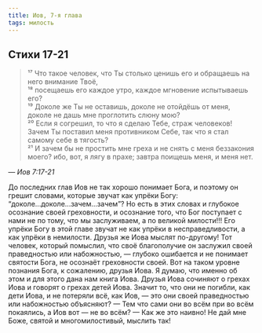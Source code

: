 ```yaml
---
title: Иов, 7-я глава
tags: милость
---
```


## Стихи 17-21

> ¹⁷ Что такое человек, что Ты столько ценишь его и обращаешь на него внимание Твоё,  
> ¹⁸ посещаешь его каждое утро, каждое мгновение испытываешь его?  
> ¹⁹ Доколе же Ты не оставишь, доколе не отойдёшь от меня, доколе не дашь мне проглотить слюну мою?  
> ²⁰ Если я согрешил, то что я сделаю Тебе, страж человеков! Зачем Ты поставил меня противником Себе,
> так что я стал самому себе в тягость?  
> ²¹ И зачем бы не простить мне греха и не снять с меня беззакония моего? ибо, вот, я лягу в прахе; завтра поищешь меня, и меня нет.

— <cite>Иов&nbsp;7:17-21</cite>

До последних глав Иов не так хорошо понимает Бога, и поэтому он грешит словами, которые звучат как упрёки Богу:
<q>доколе...доколе...зачем...зачем</q>? Но есть в этих словах и глубокое осознание своей греховности,
и осознание того, что Бог поступает с нами не по тому, что мы заслуживаем, а по великой милости!!! Его упрёки Богу в этой главе звучат
не как упрёки в несправедливости, а как упрёки в немилости. Друзья же Иова мыслят по-другому! Тот человек, который помыслил,
что своё благополучие он заслужил своей праведностью или набожностью, — глубоко ошибается и не понимает святости Бога, не осознаёт греховности своей.
Вот на таком уровне познания Бога, к сожалению, друзья Иова. Я думаю, что именно об этом и для этого дана нам книга Иова.
Друзья Иова сочиняют о грехах Иова и говорят о грехах детей Иова. Значит то, что они не погибли, как дети Иова, и не потеряли всё,
как Иов, — это они своей праведностью или набожностью объясняют? — Тем что сами они во всём при во всём покаялись, а Иов вот — не во всём?
— Как же это наивно! Не дай мне Боже, святой и многомилостивый, мыслить так!
